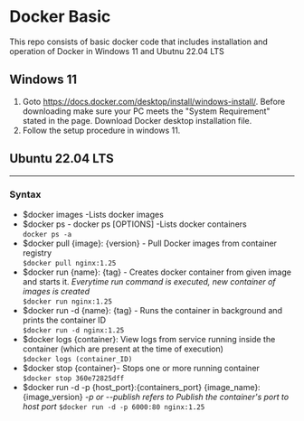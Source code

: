# Docker Basic
This repo consists of basic docker code that includes installation and operation of Docker in  Windows 11 and Ubutnu 22.04 LTS
## Windows 11
1. Goto https://docs.docker.com/desktop/install/windows-install/. Before downloading make sure your PC meets the "System Requirement" stated in the page. Download Docker desktop installation file.
2. Follow the setup procedure in windows 11.
## Ubuntu 22.04 LTS

----------------------------------------------
### Syntax
- $docker images -Lists docker images </br>
- $docker ps - docker ps [OPTIONS] -Lists docker containers </br>
``` docker ps -a ``` </br>
- $docker pull {image}: {version} - Pull Docker images from container registry </br>
``` $docker pull nginx:1.25 ```
- $docker run {name}: {tag} - Creates docker container from given image and starts it. *Everytime run command is executed, new container of images is created* </br>
``` $docker run nginx:1.25 ```
- $docker run -d {name}: {tag} - Runs the container in background and prints the container ID </br>
``` $docker run -d nginx:1.25 ```
- $docker logs {container}: View logs from service running inside the container (which are present at the time of execution) </br>
``` $docker logs (container_ID) ```
- $docker stop {container}- Stops one or more running container  </br>
``` $docker stop 360e72825dff ```
- $docker run -d -p {host_port}:{containers_port} {image_name}:{image_version} *-p or --publish refers to Publish the container's port to host port*
 ``` $docker run -d -p 6000:80 nginx:1.25 ```
